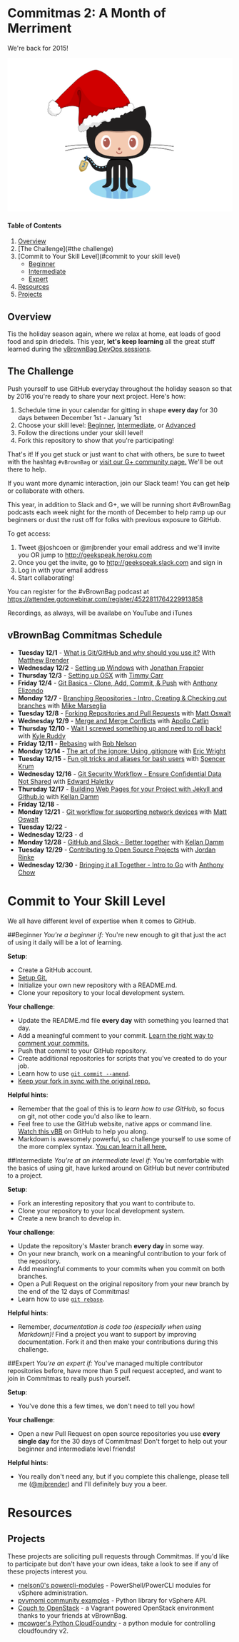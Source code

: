 # Commitmas 2: A Month of Merriment
 We're back for 2015!

![Holiday octocat](octocat/holiday-octocat.png)


#### Table of Contents

1. [Overview](#overview)
2. [The Challenge](#the challenge)
3. [Commit to Your Skill Level](#commit to your skill level)
    * [Beginner](#beginner)
    * [Intermediate](#intermediate)
    * [Expert](#expert)
4. [Resources](#resources)
5. [Projects](#projects)

## Overview

Tis the holiday season again, where we relax at home, eat loads of good food and spin driedels. This year, **let's keep learning** all the great stuff learned during the [vBrownBag DevOps sessions](http://professionalvmware.com/vbrownbag-devops-series/).


## The Challenge

Push yourself to use GitHub everyday throughout the holiday season so that by 2016 you're ready to share your next project. Here's how:

1. Schedule time in your calendar for gitting in shape **every day** for 30 days between December 1st - January 1st
2. Choose your skill level: [Beginner](#beginner), [Intermediate](#intermediate), or [Advanced](#advanced)
3. Follow the directions under your skill level!
4. Fork this repository to show that you're participating!

That's it! If you get stuck or just want to chat with others, be sure to tweet with the hashtag `#vBrownBag` or [visit our G+ community page.](https://plus.google.com/u/0/communities/104346122697555179657) We'll be out there to help.

If you want more dynamic interaction, join our Slack team! You can get help or collaborate with others.

This year, in addition to Slack and G+, we will be running short #vBrownBag podcasts each week night for the month of December to help ramp up our beginners or dust the rust off for folks with previous exposure to GitHub.

To get access:

1. Tweet @joshcoen or @mjbrender your email address and we'll invite you OR jump to http://geekspeak.heroku.com
2. Once you get the invite, go to http://geekspeak.slack.com and sign in
3. Log in with your email address
4. Start collaborating!

You can register for the #vBrownBag podcast at https://attendee.gotowebinar.com/register/4522811764229913858

Recordings, as always, will be availabe on YouTube and iTunes

## vBrownBag Commitmas Schedule
- **Tuesday 12/1** -    [What is Git/GitHub and why should you use it?](challenges/1) With [Matthew Brender](https://twitter.com/mjbrender)
- **Wednesday 12/2** -  [Setting up Windows](challenges/2) with [Jonathan Frappier](https://twitter.com/jfrappier)
- **Thursday 12/3** -   [Setting up OSX](challenges/3) with [Timmy Carr](https://twitter.com/timmycarr)
- **Friday 12/4** -     [Git Basics - Clone, Add, Commit, & Push](challenges/4) with [Anthony Elizondo](https://twitter.com/complex)
- **Monday 12/7** -     [Branching Repositories - Intro, Creating & Checking out branches](challenges/7) with [Mike Marseglia](https://twitter.com/mmars)
- **Tuesday 12/8** -    [Forking Repositories and Pull Requests](challenges/8) with [Matt Oswalt](https://twitter.com/Mierdin)
- **Wednesday 12/9** -  [Merge and Merge Conflicts](challenges/9) with [Apollo Catlin](https://twitter.com/apollocatlin)
- **Thursday 12/10** -  [Wait I screwed something up and need to roll back!](challenges/10) with [Kyle Ruddy](https://twitter.com/kmruddy)
- **Friday 12/11** -    [Rebasing](challenges/11) with [Rob Nelson](https://twitter.com/rnelson0)
- **Monday 12/14** -    [The art of the ignore: Using .gitignore](challenges/14) with [Eric Wright](https://twitter.com/discoposse)
- **Tuesday 12/15** -   [Fun git tricks and aliases for bash users](challenges/15) with [Spencer Krum](https://twitter.com/nibalizer)
- **Wednesday 12/16** - [Git Security Workflow - Ensure Confidential Data Not Shared](challenges/16) with [Edward Haletky](https://twitter.com/texiwill)
- **Thursday 12/17** -  [Building Web Pages for your Project with Jekyll and Github.io](challenges/17) with [Kellan Damm](https://twitter.com/kellandamm)
- **Friday 12/18** -    [](challenges/18)
- **Monday 12/21** -    [Git workflow for supporting network devices](challenges/21) with [Matt Oswalt](https://twitter.com/Mierdin)
- **Tuesday 12/22** -   [](challenges/22)
- **Wednesday 12/23** - [](challenges/23)d
- **Monday 12/28** -    [GitHub and Slack - Better together](challenges/28) with [Kellan Damm](https://twitter.com/kellandamm)
- **Tuesday 12/29** -   [Contributing to Open Source Projects](challenges/29) with [Jordan Rinke](https://twitter.com/jordanrinke)
- **Wednesday 12/30** - [Bringing it all Together - Intro to Go](challenges/30) with [Anthony Chow](https://twitter.com/vCloudernBeer)


# Commit to Your Skill Level
We all have different level of expertise when it comes to GitHub.


##Beginner
<a name="beginner"></a>
*You're a beginner if:* You're new enough to git that just the act of using it daily will be a lot of learning.

**Setup**:
* Create a GitHub account.
* [Setup Git.](https://help.github.com/articles/set-up-git/)
* Initialize your own new repository with a README.md.
* Clone your repository to your local development system.

**Your challenge**:
* Update the README.md file **every day** with something you learned that day.
* Add a meaningful comment to your commit. [Learn the right way to comment your commits.](https://github.com/phonegap/phonegap/wiki/Git-Commit-Message-Format)
* Push that commit to your GitHub repository.
* Create additional repositories for scripts that you've created to do your job.
* Learn how to use [`git commit --amend`](http://rnelson0.com/2014/12/26/using-git-amend-for-quick-corrections).
* [Keep your fork in sync with the original repo.](http://rnelson0.com/2014/12/27/updating-your-git-fork-from-the-original-repo/)

**Helpful hints**:
* Remember that the goal of this is to *learn how to use GitHub*, so focus on git, not other code you'd also like to learn.
* Feel free to use the GitHub website, native apps or command line. [Watch this vBB](http://neckbeardinfluence.com/technical-quick-hacking-your-way-into-github/) on GitHub to help you along.
* Markdown is awesomely powerful, so challenge yourself to use some of the more complex syntax. [You can learn it all here.](http://daringfireball.net/projects/markdown/syntax)


##Intermediate
<a name="intermediate"></a>
*You're at an intermediate level if:* You're comfortable with the basics of using git, have lurked around on GitHub but never contributed to a project.

**Setup**:
* Fork an interesting repository that you want to contribute to.
* Clone your repository to your local development system.
* Create a new branch to develop in.

**Your challenge**:
* Update the repository's Master branch **every day** in some way.
* On your new branch, work on a meaningful contribution to your fork of the repository.
* Add meaningful comments to your commits when you commit on both branches.
* Open a Pull Request on the original repository from your new branch by the end of the 12 days of Commitmas!
* Learn how to use [`git rebase`](http://rnelson0.com/2014/12/23/using-git-rebase-to-rewrite-history/).

**Helpful hints**:
* Remember, *documentation is code too (especially when using Markdown)!* Find a project you want to support by improving documentation. Fork it and then make your contributions during this challenge.

##Expert
<a name="expert"></a>
*You're an expert if:* You've managed multiple contributor repositories before, have more than 5 pull request accepted, and want to join in Commitmas to really push yourself.

**Setup**:
* You've done this a few times, we don't need to tell you how!

**Your challenge**:
* Open a new Pull Request on open source repositories you use **every single day** for the 30 days of Commitmas! Don't forget to help out your beginner and intermediate level friends!


**Helpful hints**:
* You really don't need any, but if you complete this challenge, please tell me ([@mjbrender](http://twitter.com/mjbrender)) and I'll definitely buy you a beer.

# Resources
<a name="resources"></a>

## Projects
<a name="projects"></a>

These projects are soliciting pull requests through Commitmas. If you'd like to
participate but don't have your own ideas, take a look to see if any of these
projects interest you.

* [rnelson0's powercli-modules](https://github.com/rnelson0/powercli-modules) - PowerShell/PowerCLI modules for vSphere administration.
* [pyvmomi community examples](https://github.com/vmware/pyvmomi-community-samples) - Python library for vSphere API.
* [Couch to OpenStack](https://github.com/bunchc/Couch_to_OpenStack) - a Vagrant powered OpenStack environment thanks to your friends at vBrownBag.
* [mcowger's Python CloudFoundry](https://github.com/mcowger/python-cloudfoundry) - a python module for controlling cloudfoundry v2.
